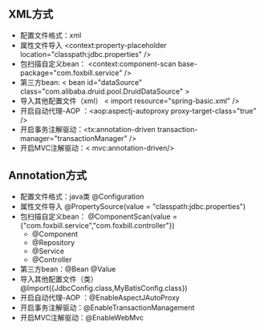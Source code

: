 ## XML方式

- 配置文件格式：xml
- 属性文件导入 <context:property-placeholder location="classpath:jdbc.properties" />
- 包扫描自定义bean： <context:component-scan base-package="com.foxbill.service" />
- 第三方bean: < bean id="dataSource" class="com.alibaba.druid.pool.DruidDataSource" >
- 导入其他配置文件（xml） < import resource="spring-basic.xml" />
- 开启自动代理-AOP ：<aop:aspectj-autoproxy proxy-target-class="true"  />
- 开启事务注解驱动：<tx:annotation-driven transaction-manager="transactionManager" />
- 开启MVC注解驱动：< mvc:annotation-driven/>

## Annotation方式

  - 配置文件格式：java类    @Configuration
  - 属性文件导入   @PropertySource(value = "classpath:jdbc.properties")
  - 包扫描自定义bean： @ComponentScan(value = {"com.foxbill.service","com.foxbill.controller"})
      - @Component
      - @Repository
      - @Service
      - @Controller
  - 第三方bean：@Bean   @Value
  - 导入其他配置文件（类） @Import({JdbcConfig.class,MyBatisConfig.class})
  - 开启自动代理-AOP ：@EnableAspectJAutoProxy
  - 开启事务注解驱动：@EnableTransactionManagement
  - 开启MVC注解驱动：@EnableWebMvc 